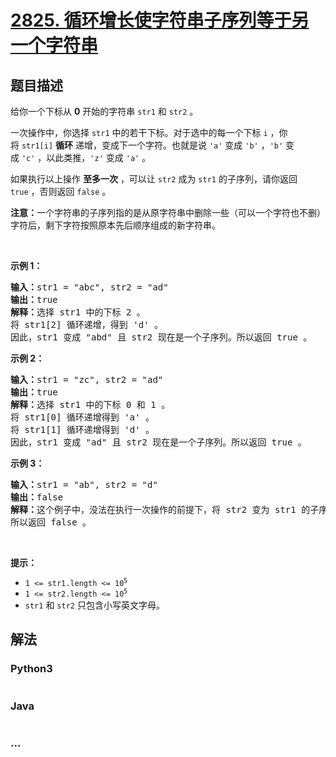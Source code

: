 # [2825. 循环增长使字符串子序列等于另一个字符串](https://leetcode-cn.com/problems/make-string-a-subsequence-using-cyclic-increments)

## 题目描述

<!-- 这里写题目描述 -->

<p>给你一个下标从 <strong>0</strong>&nbsp;开始的字符串&nbsp;<code>str1</code> 和&nbsp;<code>str2</code>&nbsp;。</p>

<p>一次操作中，你选择&nbsp;<code>str1</code>&nbsp;中的若干下标。对于选中的每一个下标&nbsp;<code>i</code>&nbsp;，你将&nbsp;<code>str1[i]</code>&nbsp;<strong>循环</strong>&nbsp;递增，变成下一个字符。也就是说&nbsp;<code>'a'</code>&nbsp;变成&nbsp;<code>'b'</code>&nbsp;，<code>'b'</code> 变成&nbsp;<code>'c'</code>&nbsp;，以此类推，<code>'z'</code> 变成&nbsp;<code>'a'</code>&nbsp;。</p>

<p>如果执行以上操作 <strong>至多一次</strong>&nbsp;，可以让 <code>str2</code>&nbsp;成为 <code>str1</code>&nbsp;的子序列，请你返回 <code>true</code>&nbsp;，否则返回 <code>false</code>&nbsp;。</p>

<p><b>注意：</b>一个字符串的子序列指的是从原字符串中删除一些（可以一个字符也不删）字符后，剩下字符按照原本先后顺序组成的新字符串。</p>

<p>&nbsp;</p>

<p><strong class="example">示例 1：</strong></p>

<pre>
<b>输入：</b>str1 = "abc", str2 = "ad"
<b>输出：</b>true
<b>解释：</b>选择 str1 中的下标 2 。
将 str1[2] 循环递增，得到 'd' 。
因此，str1 变成 "abd" 且 str2 现在是一个子序列。所以返回 true 。</pre>

<p><strong class="example">示例 2：</strong></p>

<pre>
<b>输入：</b>str1 = "zc", str2 = "ad"
<b>输出：</b>true
<b>解释：</b>选择 str1 中的下标 0 和 1 。
将 str1[0] 循环递增得到 'a' 。
将 str1[1] 循环递增得到 'd' 。
因此，str1 变成 "ad" 且 str2 现在是一个子序列。所以返回 true 。</pre>

<p><strong class="example">示例 3：</strong></p>

<pre>
<b>输入：</b>str1 = "ab", str2 = "d"
<b>输出：</b>false
<b>解释：</b>这个例子中，没法在执行一次操作的前提下，将 str2 变为 str1 的子序列。
所以返回 false 。</pre>

<p>&nbsp;</p>

<p><strong>提示：</strong></p>

<ul>
	<li><code>1 &lt;= str1.length &lt;= 10<sup>5</sup></code></li>
	<li><code>1 &lt;= str2.length &lt;= 10<sup>5</sup></code></li>
	<li><code>str1</code>&nbsp;和&nbsp;<code>str2</code>&nbsp;只包含小写英文字母。</li>
</ul>


## 解法

<!-- 这里可写通用的实现逻辑 -->

<!-- tabs:start -->

### **Python3**

<!-- 这里可写当前语言的特殊实现逻辑 -->

```python

```

### **Java**

<!-- 这里可写当前语言的特殊实现逻辑 -->

```java

```

### **...**

```

```

<!-- tabs:end -->
